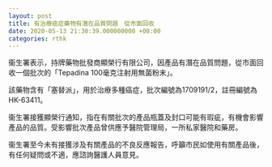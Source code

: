 ```yaml
---
layout: post
title: 有治療癌症藥物有潛在品質問題　從市面回收
date: 2020-05-13 21:30:39.000000000 +08:00
categories: rthk
---
```


衞生署表示，持牌藥物批發商顯榮行有限公司，因產品有潛在品質問題，從市面回收一個批次的「Tepadina 100毫克注射用無菌粉末」。

該藥物含有「塞替派」，用於治療多種癌症，批次編號為1709191/2，註冊編號為HK-63411。

衞生署接獲顯榮行通知，指在有關批次的產品瓶蓋及封口可能有瑕疵，有機會影響產品的品質。受影響批次產品曾供應予醫院管理局，一所私家醫院和藥房。

衞生署至今未有接獲涉及有關產品的不良反應報告，呼籲市民如使用有關產品後，有任何疑問或不適，應諮詢醫護人員意見。
